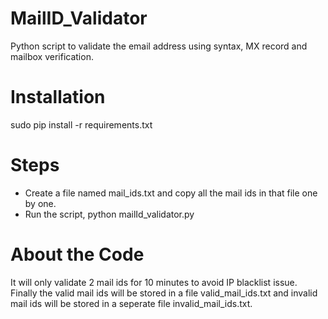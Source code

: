 # MailID_Validator
Python script to validate the email address using syntax, MX record and mailbox verification.

# Installation
sudo pip install -r requirements.txt

# Steps
- Create a file named mail_ids.txt and copy all the mail ids in that file one by one.
- Run the script, python mailId_validator.py

# About the Code
It will only validate 2 mail ids for 10 minutes to avoid IP blacklist issue.
Finally the valid mail ids will be stored in a file valid_mail_ids.txt and invalid mail ids will be stored in a seperate file invalid_mail_ids.txt.


